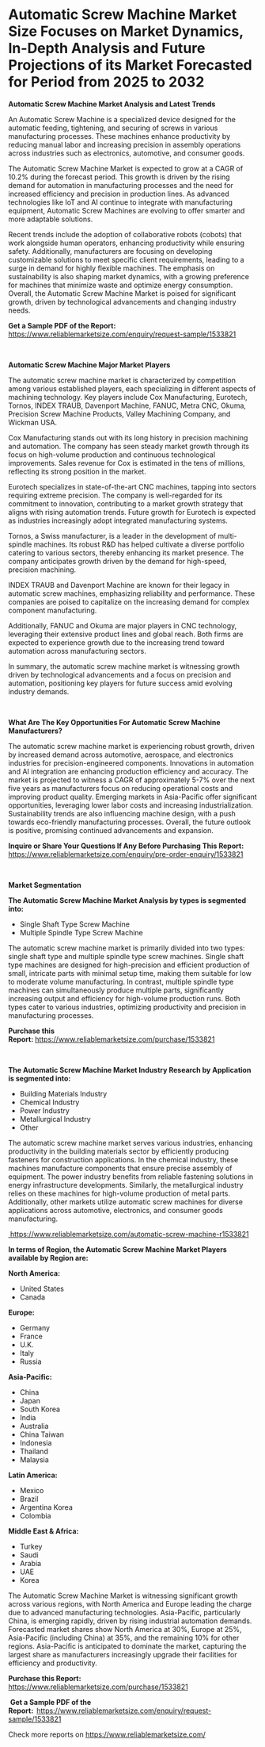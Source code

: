 <p><h1>Automatic Screw Machine Market Size Focuses on Market Dynamics, In-Depth Analysis and Future Projections of its Market Forecasted for Period from 2025 to 2032</h1></p><p><strong>Automatic Screw Machine Market Analysis and Latest Trends</strong></p>
<p><p>An Automatic Screw Machine is a specialized device designed for the automatic feeding, tightening, and securing of screws in various manufacturing processes. These machines enhance productivity by reducing manual labor and increasing precision in assembly operations across industries such as electronics, automotive, and consumer goods. </p><p>The Automatic Screw Machine Market is expected to grow at a CAGR of 10.2% during the forecast period. This growth is driven by the rising demand for automation in manufacturing processes and the need for increased efficiency and precision in production lines. As advanced technologies like IoT and AI continue to integrate with manufacturing equipment, Automatic Screw Machines are evolving to offer smarter and more adaptable solutions. </p><p>Recent trends include the adoption of collaborative robots (cobots) that work alongside human operators, enhancing productivity while ensuring safety. Additionally, manufacturers are focusing on developing customizable solutions to meet specific client requirements, leading to a surge in demand for highly flexible machines. The emphasis on sustainability is also shaping market dynamics, with a growing preference for machines that minimize waste and optimize energy consumption. Overall, the Automatic Screw Machine Market is poised for significant growth, driven by technological advancements and changing industry needs.</p></p>
<p><strong>Get a Sample PDF of the Report:&nbsp;</strong> <a href="https://www.reliablemarketsize.com/enquiry/request-sample/1533821?utm_campaign=1833&utm_medium=2&utm_source=Github&utm_content=ia&utm_term=17022025&utm_id=automatic-screw-machine">https://www.reliablemarketsize.com/enquiry/request-sample/1533821</a></p>
<p>&nbsp;</p>
<p><strong>Automatic Screw Machine Major Market Players</strong></p>
<p><p>The automatic screw machine market is characterized by competition among various established players, each specializing in different aspects of machining technology. Key players include Cox Manufacturing, Eurotech, Tornos, INDEX TRAUB, Davenport Machine, FANUC, Metra CNC, Okuma, Precision Screw Machine Products, Valley Machining Company, and Wickman USA.</p><p>Cox Manufacturing stands out with its long history in precision machining and automation. The company has seen steady market growth through its focus on high-volume production and continuous technological improvements. Sales revenue for Cox is estimated in the tens of millions, reflecting its strong position in the market.</p><p>Eurotech specializes in state-of-the-art CNC machines, tapping into sectors requiring extreme precision. The company is well-regarded for its commitment to innovation, contributing to a market growth strategy that aligns with rising automation trends. Future growth for Eurotech is expected as industries increasingly adopt integrated manufacturing systems.</p><p>Tornos, a Swiss manufacturer, is a leader in the development of multi-spindle machines. Its robust R&D has helped cultivate a diverse portfolio catering to various sectors, thereby enhancing its market presence. The company anticipates growth driven by the demand for high-speed, precision machining.</p><p>INDEX TRAUB and Davenport Machine are known for their legacy in automatic screw machines, emphasizing reliability and performance. These companies are poised to capitalize on the increasing demand for complex component manufacturing.</p><p>Additionally, FANUC and Okuma are major players in CNC technology, leveraging their extensive product lines and global reach. Both firms are expected to experience growth due to the increasing trend toward automation across manufacturing sectors.</p><p>In summary, the automatic screw machine market is witnessing growth driven by technological advancements and a focus on precision and automation, positioning key players for future success amid evolving industry demands.</p></p>
<p>&nbsp;</p>
<p><strong>What Are The Key Opportunities For Automatic Screw Machine Manufacturers?</strong></p>
<p><p>The automatic screw machine market is experiencing robust growth, driven by increased demand across automotive, aerospace, and electronics industries for precision-engineered components. Innovations in automation and AI integration are enhancing production efficiency and accuracy. The market is projected to witness a CAGR of approximately 5-7% over the next five years as manufacturers focus on reducing operational costs and improving product quality. Emerging markets in Asia-Pacific offer significant opportunities, leveraging lower labor costs and increasing industrialization. Sustainability trends are also influencing machine design, with a push towards eco-friendly manufacturing processes. Overall, the future outlook is positive, promising continued advancements and expansion.</p></p>
<p><strong>Inquire or Share Your Questions If Any Before Purchasing This Report:</strong> <a href="https://www.reliablemarketsize.com/enquiry/pre-order-enquiry/1533821?utm_campaign=1833&utm_medium=2&utm_source=Github&utm_content=ia&utm_term=17022025&utm_id=automatic-screw-machine">https://www.reliablemarketsize.com/enquiry/pre-order-enquiry/1533821</a></p>
<p>&nbsp;</p>
<p><strong>Market Segmentation</strong></p>
<p><strong>The Automatic Screw Machine Market Analysis by types is segmented into:</strong></p>
<p><ul><li>Single Shaft Type Screw Machine</li><li>Multiple Spindle Type Screw Machine</li></ul></p>
<p><p>The automatic screw machine market is primarily divided into two types: single shaft type and multiple spindle type screw machines. Single shaft type machines are designed for high-precision and efficient production of small, intricate parts with minimal setup time, making them suitable for low to moderate volume manufacturing. In contrast, multiple spindle type machines can simultaneously produce multiple parts, significantly increasing output and efficiency for high-volume production runs. Both types cater to various industries, optimizing productivity and precision in manufacturing processes.</p></p>
<p><strong>Purchase this Report:&nbsp;</strong><a href="https://www.reliablemarketsize.com/purchase/1533821?utm_campaign=1833&utm_medium=2&utm_source=Github&utm_content=ia&utm_term=17022025&utm_id=automatic-screw-machine">https://www.reliablemarketsize.com/purchase/1533821</a></p>
<p>&nbsp;</p>
<p><strong>The Automatic Screw Machine Market Industry Research by Application is segmented into:</strong></p>
<p><ul><li>Building Materials Industry</li><li>Chemical Industry</li><li>Power Industry</li><li>Metallurgical Industry</li><li>Other</li></ul></p>
<p><p>The automatic screw machine market serves various industries, enhancing productivity in the building materials sector by efficiently producing fasteners for construction applications. In the chemical industry, these machines manufacture components that ensure precise assembly of equipment. The power industry benefits from reliable fastening solutions in energy infrastructure developments. Similarly, the metallurgical industry relies on these machines for high-volume production of metal parts. Additionally, other markets utilize automatic screw machines for diverse applications across automotive, electronics, and consumer goods manufacturing.</p></p>
<p><a href="https://www.reliablemarketsize.com/automatic-screw-machine-r1533821?utm_campaign=1833&utm_medium=2&utm_source=Github&utm_content=ia&utm_term=17022025&utm_id=automatic-screw-machine">&nbsp;https://www.reliablemarketsize.com/automatic-screw-machine-r1533821</a></p>
<p><strong>In terms of Region, the Automatic Screw Machine Market Players available by Region are:</strong></p>
<p>
    <p> <strong> North America: </strong>
        <ul>
            <li>United States</li>
            <li>Canada</li>
        </ul>
        </p> 
    <p> <strong> Europe: </strong>
        <ul>
            <li>Germany</li>
            <li>France</li>
            <li>U.K.</li>
            <li>Italy</li>
            <li>Russia</li>
        </ul>
        </p> 
    <p> <strong> Asia-Pacific: </strong>
        <ul>
            <li>China</li>
            <li>Japan</li>
            <li>South Korea</li>
            <li>India</li>
            <li>Australia</li>
            <li>China Taiwan</li>
            <li>Indonesia</li>
            <li>Thailand</li>
            <li>Malaysia</li>
        </ul>
        </p> 
    <p> <strong> Latin America: </strong>
        <ul>
            <li>Mexico</li>
            <li>Brazil</li>
            <li>Argentina Korea</li>
            <li>Colombia</li>
        </ul>
        </p> 
    <p> <strong> Middle East & Africa: </strong>
        <ul>
            <li>Turkey</li>
            <li>Saudi</li>
            <li>Arabia</li>
            <li>UAE</li>
            <li>Korea</li>
        </ul>
    </p>
    </p>
<p><p>The Automatic Screw Machine Market is witnessing significant growth across various regions, with North America and Europe leading the charge due to advanced manufacturing technologies. Asia-Pacific, particularly China, is emerging rapidly, driven by rising industrial automation demands. Forecasted market shares show North America at 30%, Europe at 25%, Asia-Pacific (including China) at 35%, and the remaining 10% for other regions. Asia-Pacific is anticipated to dominate the market, capturing the largest share as manufacturers increasingly upgrade their facilities for efficiency and productivity.</p></p>
<p><strong>Purchase this Report: </strong><a href="https://www.reliablemarketsize.com/purchase/1533821?utm_campaign=1833&utm_medium=2&utm_source=Github&utm_content=ia&utm_term=17022025&utm_id=automatic-screw-machine">https://www.reliablemarketsize.com/purchase/1533821</a></p>
<p>&nbsp;<strong>Get a Sample PDF of the Report:&nbsp;&nbsp;</strong><a href="https://www.reliablemarketsize.com/enquiry/request-sample/1533821?utm_campaign=1833&utm_medium=2&utm_source=Github&utm_content=ia&utm_term=17022025&utm_id=automatic-screw-machine">https://www.reliablemarketsize.com/enquiry/request-sample/1533821</a></p>
<p><strong></strong></p>
<p>Check more reports on <a href="https://www.reliablemarketsize.com/?utm_campaign=1833&utm_medium=2&utm_source=Github&utm_content=ia&utm_term=17022025&utm_id=automatic-screw-machine">https://www.reliablemarketsize.com/</a></p>